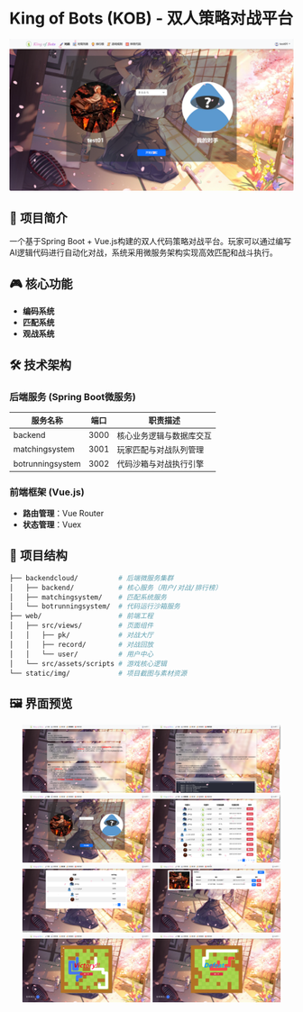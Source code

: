 # King of Bots (KOB) - 双人策略对战平台

![游戏封面](static/img/cover-1.png)

## 📜 项目简介
一个基于Spring Boot + Vue.js构建的双人代码策略对战平台。玩家可以通过编写AI逻辑代码进行自动化对战，系统采用微服务架构实现高效匹配和战斗执行。

## 🎮 核心功能
- **编码系统**
- **匹配系统**
- **观战系统**

## 🛠 技术架构
### 后端服务 (Spring Boot微服务)
| 服务名称          | 端口  | 职责描述                     |
|-------------------|-------|----------------------------|
| backend           | 3000 | 核心业务逻辑与数据库交互       |
| matchingsystem    | 3001 | 玩家匹配与对战队列管理         |
| botrunningsystem  | 3002 | 代码沙箱与对战执行引擎         |

### 前端框架 (Vue.js)
- **路由管理**：Vue Router
- **状态管理**：Vuex

## 📂 项目结构
```bash
├── backendcloud/          # 后端微服务集群
│   ├── backend/           # 核心服务（用户/对战/排行榜）
│   ├── matchingsystem/    # 匹配系统服务
│   └── botrunningsystem/  # 代码运行沙箱服务
├── web/                   # 前端工程
│   ├── src/views/         # 页面组件
│   │   ├── pk/            # 对战大厅
│   │   ├── record/        # 对战回放  
│   │   └── user/          # 用户中心
│   └── src/assets/scripts # 游戏核心逻辑
└── static/img/            # 项目截图与素材资源
```



## 🖼 界面预览

<div align="center">
  <img src="./static/img/cover-4.png" alt="Screenshot 1" width="45%"/>
  <img src="./static/img/cover-5.png" alt="Screenshot 2" width="45%"/>
</div>

<div align="center">
  <img src="./static/img/cover-1.png" alt="Screenshot 3" width="45%"/>
  <img src="./static/img/cover-2.png" alt="Screenshot 4" width="45%"/>
</div>
<div align="center">
  <img src="./static/img/cover-3.png" alt="Screenshot 5" width="45%"/>
  <img src="./static/img/cover-6.png" alt="Screenshot 6" width="45%"/>
</div>
<div align="center">
  <img src="./static/img/cover-7.png" alt="Screenshot 7" width="45%"/>
  <img src="./static/img/cover-8.png" alt="Screenshot 8" width="45%"/>
</div>
